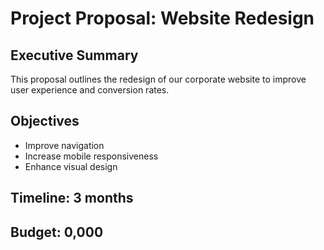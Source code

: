 # Project Proposal: Website Redesign

## Executive Summary
This proposal outlines the redesign of our corporate website to improve user experience and conversion rates.

## Objectives
- Improve navigation
- Increase mobile responsiveness
- Enhance visual design

## Timeline: 3 months
## Budget: 0,000
